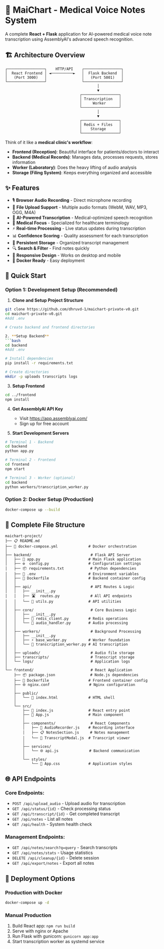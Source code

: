 # 🎤 MaiChart - Medical Voice Notes System

A complete **React + Flask** application for AI-powered medical voice note transcription using AssemblyAI's advanced speech recognition.

## 🏗️ Architecture Overview

```
┌─────────────────┐    HTTP/API    ┌─────────────────┐
│  React Frontend │ ◄──────────►   │  Flask Backend  │
│   (Port 3000)   │                │   (Port 5001)   │
└─────────────────┘                └─────────────────┘
                                          │
                                          ▼
                                  ┌─────────────────┐
                                  │ Transcription   │
                                  │     Worker      │
                                  └─────────────────┘
                                          │
                                          ▼
                                  ┌─────────────────┐
                                  │ Redis + Files   │
                                  │    Storage      │
                                  └─────────────────┘
```

Think of it like a **medical clinic's workflow**:
- **Frontend (Reception)**: Beautiful interface for patients/doctors to interact
- **Backend (Medical Records)**: Manages data, processes requests, stores information  
- **Worker (Laboratory)**: Does the heavy lifting of audio analysis
- **Storage (Filing System)**: Keeps everything organized and accessible

## ✨ Features

- 🎙️ **Browser Audio Recording** - Direct microphone recording
- 📁 **File Upload Support** - Multiple audio formats (WebM, WAV, MP3, OGG, M4A)
- 🤖 **AI-Powered Transcription** - Medical-optimized speech recognition
- 🏥 **Medical Focus** - Specialized for healthcare terminology
- ⚡ **Real-time Processing** - Live status updates during transcription
- 📊 **Confidence Scoring** - Quality assessment for each transcription
- 💾 **Persistent Storage** - Organized transcript management
- 🔍 **Search & Filter** - Find notes quickly
- 📱 **Responsive Design** - Works on desktop and mobile
- 🐳 **Docker Ready** - Easy deployment

## 🚀 Quick Start

### Option 1: Development Setup (Recommended)

1. **Clone and Setup Project Structure**
```bash
git clone https://github.com/dhruvd-1/maichart-private-v0.git
cd maichart-private-v0.git
#Add .env

# Create backend and frontend directories

2. **Setup Backend**
```bash
cd backend
#Add .env

# Install dependencies
pip install -r requirements.txt

# Create directories
mkdir -p uploads transcripts logs
```

3. **Setup Frontend**
```bash
cd ../frontend
npm install
```

4. **Get AssemblyAI API Key**
   - Visit https://app.assemblyai.com/
   - Sign up for free account

5. **Start Development Servers**
```bash
# Terminal 1 - Backend
cd backend
python app.py

# Terminal 2 - Frontend  
cd frontend
npm start

# Terminal 3 - Worker (optional)
cd backend
python workers/transcription_worker.py
```

### Option 2: Docker Setup (Production)

```bash
docker-compose up --build
```

## 📁 Complete File Structure

```
maichart-project/
├── 📋 README.md
├── 🐳 docker-compose.yml              # Docker orchestration
│
├── backend/                           # Flask API Server
│   ├── 🔧 app.py                      # Main Flask application
│   ├── ⚙️  config.py                  # Configuration settings
│   ├── 📦 requirements.txt            # Python dependencies
│   ├── 🔐 .env                        # Environment variables
│   ├── 🐳 Dockerfile                  # Backend container config
│   │
│   ├── api/                           # API Routes & Logic
│   │   ├── __init__.py
│   │   ├── 🛣️  routes.py              # All API endpoints
│   │   └── 🔧 utils.py                # API utilities
│   │
│   ├── core/                          # Core Business Logic
│   │   ├── __init__.py
│   │   ├── 🔴 redis_client.py         # Redis operations
│   │   └── 🎵 audio_handler.py        # Audio processing
│   │
│   ├── workers/                       # Background Processing
│   │   ├── __init__.py
│   │   ├── ⚡ base_worker.py          # Worker foundation
│   │   └── 🤖 transcription_worker.py # AI transcription
│   │
│   ├── uploads/                       # Audio file storage
│   ├── transcripts/                   # Transcript storage
│   └── logs/                          # Application logs
│
└── frontend/                          # React Application
    ├── 📦 package.json                # Node.js dependencies
    ├── 🐳 Dockerfile                  # Frontend container config
    ├── 🌐 nginx.conf                  # Nginx configuration
    │
    ├── public/
    │   └── 📄 index.html              # HTML shell
    │
    └── src/
        ├── 🚀 index.js                # React entry point
        ├── 📱 App.js                  # Main component
        │
        ├── components/                # React Components
        │   ├── 🎤 AudioRecorder.js    # Recording interface
        │   ├── 📋 NotesSection.js     # Notes management
        │   └── 📄 TranscriptModal.js  # Transcript viewer
        │
        ├── services/
        │   └── 🌐 api.js              # Backend communication
        │
        └── styles/
            └── 🎨 App.css             # Application styles
```


## 🌐 API Endpoints

### Core Endpoints:
- `POST /api/upload_audio` - Upload audio for transcription
- `GET /api/status/{id}` - Check processing status
- `GET /api/transcript/{id}` - Get completed transcript
- `GET /api/notes` - List all notes
- `GET /api/health` - System health check

### Management Endpoints:
- `GET /api/notes/search?q=query` - Search transcripts
- `GET /api/notes/stats` - Usage statistics
- `DELETE /api/cleanup/{id}` - Delete session
- `GET /api/export/notes` - Export all notes

## 🚀 Deployment Options

### Production with Docker
```bash
docker-compose up -d
```

### Manual Production
1. Build React app: `npm run build`
2. Serve with nginx or Apache
3. Run Flask with gunicorn: `gunicorn app:app`
4. Start transcription worker as systemd service

